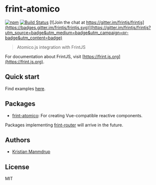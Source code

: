 # frint-atomico

[![npm](https://img.shields.io/npm/v/frint-vue.svg)](https://www.npmjs.com/package/frint-atomico) [![Build Status](https://img.shields.io/travis/frintjs/frint-vue/master.svg)](http://travis-ci.org/frintjs/frint-vue) [![Join the chat at https://gitter.im/frintjs/frintjs](https://badges.gitter.im/frintjs/frintjs.svg)](https://gitter.im/frintjs/frintjs?utm_source=badge&utm_medium=badge&utm_campaign=pr-badge&utm_content=badge)

> Atomico.js integration with FrintJS

For documentation about FrintJS, visit [https://frint.js.org](https://frint.js.org).

## Quick start

Find examples [here](https://github.com/kristianmandrup/frint-atomico/tree/master/examples).

## Packages

* [frint-atomico](./packages/frint-atomico): For creating Vue-compatible reactive components.

Packages implementing [frint-router](https://frint.js.org/packages/frint-router) will arrive in the future.

## Authors

* [Kristian Manmdrup](https://github.com/kristianmandrup)

## License

MIT
